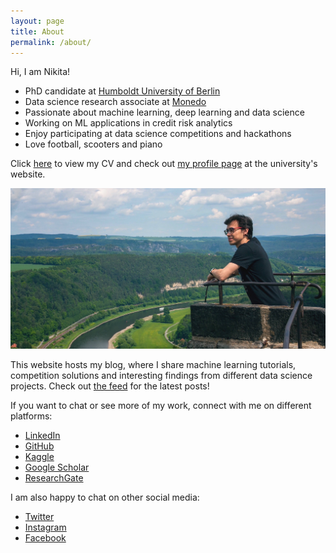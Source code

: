 ```yaml
---
layout: page
title: About
permalink: /about/
---
```


<link href="https://emoji-css.afeld.me/emoji.css" rel="stylesheet">

Hi, I am Nikita!

- <i class="em em-books" aria-role="presentation" aria-label="BOOKS"></i> PhD candidate at [Humboldt University of Berlin](https://www.wiwi.hu-berlin.de/en)
- <i class="em em-computer" aria-role="presentation" aria-label="PERSONAL COMPUTER"></i> Data science research associate at [Monedo](https://www.monedo.com)
- <i class="em em-robot_face" aria-role="presentation" aria-label="ROBOT FACE"></i> Passionate about machine learning, deep learning and data science
- <i class="em em-moneybag" aria-role="presentation" aria-label="MONEY BAG"></i> Working on ML applications in credit risk analytics
- <i class="em em-sports_medal" aria-role="presentation" aria-label="SPORTS MEDAL"></i> Enjoy participating at data science competitions and hackathons
- <i class="em em-jigsaw" aria-role="presentation" aria-label="JIGSAW PUZZLE PIECE"></i> Love football, scooters and piano

Click [here](https://kozodoi.me/cv.pdf) to view my CV and check out [my profile page](https://www.wiwi.hu-berlin.de/en/Professorships/bwl/wi/personen-en/nikita-kozodoi-m-sc/nikita-kozodoi-m-sc) at the university's website.

![photo](../images/photo.jpg)

This website hosts my blog, where I share machine learning tutorials, competition solutions and interesting findings from different data science projects. Check out [the feed](https://kozodoi.me) for the latest posts!

If you want to chat or see more of my work, connect with me on different platforms:

<ul>
  <li><a href="https://www.linkedin.com/in/kozodoi">LinkedIn</a></li>
  <li><a href="https://github.com/kozodoi">GitHub</a></li>
  <li><a href="https://www.kaggle.com/kozodoi">Kaggle</a></li>
  <li><a href="https://scholar.google.com/citations?user=58tMuD0AAAAJ&amp;hl=en">Google Scholar</a></li>
  <li><a href="https://www.researchgate.net/profile/Nikita_Kozodoi">ResearchGate</a></li>
</ul>

I am also happy to chat on other social media:

<ul>
  <li><a href="https://twitter.com/n_kozodoi">Twitter</a></li>
  <li><a href="https://www.instagram.com/n_kozodoi/">Instagram</a></li>
  <li><a href="https://www.facebook.com/n.kozodoi/">Facebook</a></li>
</ul>
